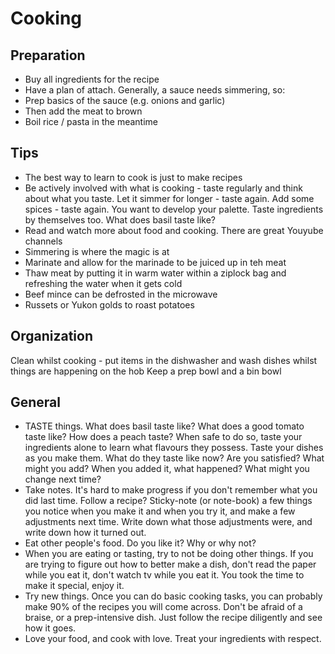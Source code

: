 # Cooking 
## Preparation
- Buy all ingredients for the recipe
- Have a plan of attach. Generally, a sauce needs simmering, so: 
- Prep basics of the sauce (e.g. onions and garlic)
- Then add the meat to brown 
- Boil rice / pasta in the meantime 


## Tips
- The best way to learn to cook is just to make recipes
- Be actively involved with what is cooking - taste regularly and think about what you taste. Let it simmer for longer - taste again. Add some spices - taste again. You want to develop your palette. Taste ingredients by themselves too. What does basil taste like?
- Read and watch more about food and cooking. There are great Youyube channels
- Simmering is where the magic is at
- Marinate and allow for the marinade to be juiced up in teh meat 
- Thaw meat by putting it in warm water within a ziplock bag and refreshing the water when it gets cold 
- Beef mince can be defrosted in the microwave
- Russets or Yukon golds to roast potatoes

## Organization 
Clean whilst cooking - put items in the dishwasher and wash dishes whilst things are happening on the hob 
Keep a prep bowl and a bin bowl 

## General
- TASTE things. What does basil taste like? What does a good tomato taste like? How does a peach taste? When safe to do so, taste your ingredients alone to learn what flavours they possess. Taste your dishes as you make them. What do they taste like now? Are you satisfied? What might you add? When you added it, what happened? What might you change next time?
- Take notes. It's hard to make progress if you don't remember what you did last time. Follow a recipe? Sticky-note (or note-book) a few things you notice when you make it and when you try it, and make a few adjustments next time. Write down what those adjustments were, and write down how it turned out.
- Eat other people's food. Do you like it? Why or why not?
- When you are eating or tasting, try to not be doing other things. If you are trying to figure out how to better make a dish, don't read the paper while you eat it, don't watch tv while you eat it. You took the time to make it special, enjoy it.
- Try new things. Once you can do basic cooking tasks, you can probably make 90% of the recipes you will come across. Don't be afraid of a braise, or a prep-intensive dish. Just follow the recipe diligently and see how it goes.
- Love your food, and cook with love. Treat your ingredients with respect.
